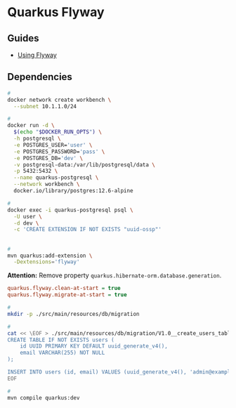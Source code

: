 # Quarkus Flyway

<!--
https://www.youtube.com/watch?v=WWS2xceDJNI
-->

## Guides

- [Using Flyway](https://quarkus.io/guides/flyway)

## Dependencies

```sh
#
docker network create workbench \
  --subnet 10.1.1.0/24

#
docker run -d \
  $(echo "$DOCKER_RUN_OPTS") \
  -h postgresql \
  -e POSTGRES_USER='user' \
  -e POSTGRES_PASSWORD='pass' \
  -e POSTGRES_DB='dev' \
  -v postgresql-data:/var/lib/postgresql/data \
  -p 5432:5432 \
  --name quarkus-postgresql \
  --network workbench \
  docker.io/library/postgres:12.6-alpine

#
docker exec -i quarkus-postgresql psql \
  -U user \
  -d dev \
  -c 'CREATE EXTENSION IF NOT EXISTS "uuid-ossp"'
```

##

```sh
#
mvn quarkus:add-extension \
  -Dextensions='flyway'
```

**Attention:** Remove property `quarkus.hibernate-orm.database.generation`.

```ini
quarkus.flyway.clean-at-start = true
quarkus.flyway.migrate-at-start = true
```

```sh
#
mkdir -p ./src/main/resources/db/migration

#
cat << \EOF > ./src/main/resources/db/migration/V1.0__create_users_table.sql
CREATE TABLE IF NOT EXISTS users (
    id UUID PRIMARY KEY DEFAULT uuid_generate_v4(),
    email VARCHAR(255) NOT NULL
);

INSERT INTO users (id, email) VALUES (uuid_generate_v4(), 'admin@example.com');
EOF

#
mvn compile quarkus:dev
```

<!--
%dev.quarkus.flyway.locations = db/migration,db/testdata

# quarkus.flyway.baseline-on-migrate = true
# quarkus.flyway.baseline-version = 1.0.0
# quarkus.flyway.baseline-description = Initial version
# quarkus.flyway.connect-retries = 10
# quarkus.flyway.schemas = TEST_SCHEMA
# quarkus.flyway.table = flyway_quarkus_history
# quarkus.flyway.locations = db/location1,db/location2
# quarkus.flyway.sql-migration-prefix = X
# quarkus.flyway.repeatable-sql-migration-prefix = K
-->
